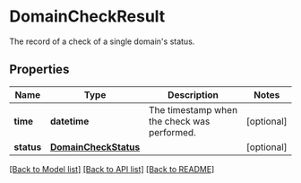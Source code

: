# DomainCheckResult

The record of a check of a single domain's status.
## Properties
Name | Type | Description | Notes
------------ | ------------- | ------------- | -------------
**time** | **datetime** | The timestamp when the check was performed. | [optional] 
**status** | [**DomainCheckStatus**](DomainCheckStatus.md) |  | [optional] 

[[Back to Model list]](../README.md#documentation-for-models) [[Back to API list]](../README.md#documentation-for-api-endpoints) [[Back to README]](../README.md)


